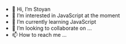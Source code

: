 - 👋 Hi, I’m Stoyan
- 👀 I’m interested in JavaScript at the moment
- 🌱 I’m currently learning JavaScript
- 💞️ I’m looking to collaborate on ...
- 📫 How to reach me ...

<!---
stoyan01/stoyan01 is a ✨ special ✨ repository because its `README.md` (this file) appears on your GitHub profile.
You can click the Preview link to take a look at your changes.
--->
